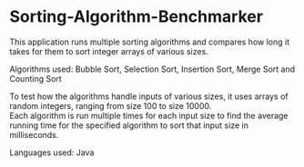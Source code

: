 # Sorting-Algorithm-Benchmarker

This application runs multiple sorting algorithms and compares how long it takes for them to sort integer arrays of various sizes.

Algorithms used: Bubble Sort, Selection Sort, Insertion Sort, Merge Sort and Counting Sort

To test how the algorithms handle inputs of various sizes, it uses arrays of random integers, ranging from size 100 to size 10000.   
Each algorithm is run multiple times for each input size to find the average running time for the specified algorithm to sort that input size in milliseconds.

Languages used: Java
